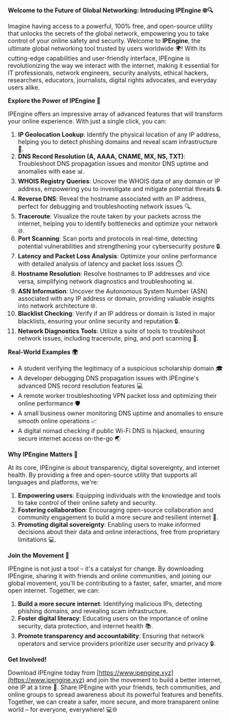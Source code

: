**Welcome to the Future of Global Networking: Introducing IPEngine 🌐🔍**

Imagine having access to a powerful, 100% free, and open-source utility that unlocks the secrets of the global network, empowering you to take control of your online safety and security. Welcome to **IPEngine**, the ultimate global networking tool trusted by users worldwide 🌍! With its cutting-edge capabilities and user-friendly interface, IPEngine is revolutionizing the way we interact with the internet, making it essential for IT professionals, network engineers, security analysts, ethical hackers, researchers, educators, journalists, digital rights advocates, and everyday users alike.

**Explore the Power of IPEngine 🔩**

IPEngine offers an impressive array of advanced features that will transform your online experience. With just a single click, you can:

1. **IP Geolocation Lookup**: Identify the physical location of any IP address, helping you to detect phishing domains and reveal scam infrastructure 🚨.
2. **DNS Record Resolution (A, AAAA, CNAME, MX, NS, TXT)**: Troubleshoot DNS propagation issues and monitor DNS uptime and anomalies with ease 📊.
3. **WHOIS Registry Queries**: Uncover the WHOIS data of any domain or IP address, empowering you to investigate and mitigate potential threats 🔒.
4. **Reverse DNS**: Reveal the hostname associated with an IP address, perfect for debugging and troubleshooting network issues 🔍.
5. **Traceroute**: Visualize the route taken by your packets across the internet, helping you to identify bottlenecks and optimize your network 🌐.
6. **Port Scanning**: Scan ports and protocols in real-time, detecting potential vulnerabilities and strengthening your cybersecurity posture 🔒.
7. **Latency and Packet Loss Analysis**: Optimize your online performance with detailed analysis of latency and packet loss issues ⏱️.
8. **Hostname Resolution**: Resolve hostnames to IP addresses and vice versa, simplifying network diagnostics and troubleshooting 📊.
9. **ASN Information**: Uncover the Autonomous System Number (ASN) associated with any IP address or domain, providing valuable insights into network architecture 🌐.
10. **Blacklist Checking**: Verify if an IP address or domain is listed in major blacklists, ensuring your online security and reputation 🔒.
11. **Network Diagnostics Tools**: Utilize a suite of tools to troubleshoot network issues, including traceroute, ping, and port scanning 🔧.

**Real-World Examples 🌍**

* A student verifying the legitimacy of a suspicious scholarship domain 🎓
* A developer debugging DNS propagation issues with IPEngine's advanced DNS record resolution features 💻
* A remote worker troubleshooting VPN packet loss and optimizing their online performance 🛡️
* A small business owner monitoring DNS uptime and anomalies to ensure smooth online operations 📈
* A digital nomad checking if public Wi-Fi DNS is hijacked, ensuring secure internet access on-the-go 🌏

**Why IPEngine Matters 🔐**

At its core, IPEngine is about transparency, digital sovereignty, and internet health. By providing a free and open-source utility that supports all languages and platforms, we're:

1. **Empowering users**: Equipping individuals with the knowledge and tools to take control of their online safety and security.
2. **Fostering collaboration**: Encouraging open-source collaboration and community engagement to build a more secure and resilient internet 🤝.
3. **Promoting digital sovereignty**: Enabling users to make informed decisions about their data and online interactions, free from proprietary limitations 💻.

**Join the Movement 🚀**

IPEngine is not just a tool – it's a catalyst for change. By downloading IPEngine, sharing it with friends and online communities, and joining our global movement, you'll be contributing to a faster, safer, smarter, and more open internet. Together, we can:

1. **Build a more secure internet**: Identifying malicious IPs, detecting phishing domains, and revealing scam infrastructure.
2. **Foster digital literacy**: Educating users on the importance of online security, data protection, and internet health 📚.
3. **Promote transparency and accountability**: Ensuring that network operators and service providers prioritize user security and privacy 🔒.

**Get Involved!**

Download IPEngine today from [https://www.ipengine.xyz](https://www.ipengine.xyz) and join the movement to build a better internet, one IP at a time 🚀. Share IPEngine with your friends, tech communities, and online groups to spread awareness about its powerful features and benefits. Together, we can create a safer, more secure, and more transparent online world – for everyone, everywhere! 💻🌐